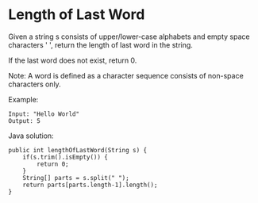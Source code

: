#  Length of Last Word

Given a string s consists of upper/lower-case alphabets and empty space characters ' ', return the length of last word in the string.

If the last word does not exist, return 0.

Note: A word is defined as a character sequence consists of non-space characters only.

Example:
```
Input: "Hello World"
Output: 5
```

Java solution:
```
public int lengthOfLastWord(String s) {
    if(s.trim().isEmpty()) {
        return 0;
    }
    String[] parts = s.split(" ");
    return parts[parts.length-1].length();
}
```